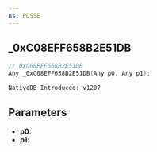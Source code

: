 ```yaml
---
ns: POSSE
---
```

## _0xC08EFF658B2E51DB

```c
// 0xC08EFF658B2E51DB
Any _0xC08EFF658B2E51DB(Any p0, Any p1);
```

```
NativeDB Introduced: v1207
```

## Parameters
* **p0**:
* **p1**:

